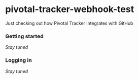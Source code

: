# pivotal-tracker-webhook-test
Just checking out how Pivotal Tracker integrates with GitHub

### Getting started

*Stay tuned*

### Logging in

*Stay tuned*